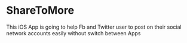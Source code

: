 # ShareToMore
This iOS App is going to help Fb and Twitter user to post on their social network accounts easily without switch between Apps 

